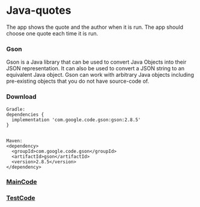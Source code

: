 # Java-quotes
The app shows the quote and the author when it is run. The app should choose one
quote each time it is run.


### Gson
Gson is a Java library that can be used to convert Java Objects into their JSON representation. It can also be used to
convert a JSON string to an equivalent Java object. Gson can work with arbitrary Java objects including pre-existing
objects that you do not have source-code of.

### Download
    Gradle:
    dependencies {
      implementation 'com.google.code.gson:gson:2.8.5'
    }
    
    
    Maven:
    <dependency>
      <groupId>com.google.code.gson</groupId>
      <artifactId>gson</artifactId>
      <version>2.8.5</version>
    </dependency>

### [MainCode](./src/main/java/quotes/App.java)
### [TestCode](./src/test/java/quotes/AppTest.java)
